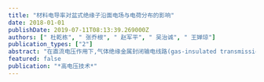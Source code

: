 ```yaml
---
title: "材料电导率对盆式绝缘子沿面电场与电荷分布的影响"
date: 2018-01-01
publishDate: 2019-07-11T08:13:39.269000Z
authors: [" 杜乾栋", " 张乔根", " 赵军平", " 吴治诚", " 王婵琼"]
publication_types: ["2"]
abstract: "在直流电压作用下,气体绝缘金属封闭输电线路(gas-insulated transmission line,GIL)盆式绝缘子表面容易积聚电荷；切断电压后,绝缘子表面电荷消散较慢,母线常存有残压。残余电荷的存在会威胁设备的安全运行,因此抑制表面电荷积聚,改善绝缘子沿面电场分布,具有重要意义。为此建立了恒定电场下200 kV盆式绝缘子仿真模型,提出了绝缘材料表面电导率与体电导率的比值α,计算了不同α值下绝缘子沿面电场、电荷分布以及电荷消散时间常数,最后确定了α的合理取值范围。结果表明,α值在1～10[m]之间时,直流电场分布比较均匀,绝缘子表面电荷积聚较少；该范围内表面电荷消散时间常数为数百秒,沿面是电荷消散的主要途径。该研究结果对合理选择绝缘子表面电导率与体电导率比值、优化沿面电场分布、加快表面电荷消散等方面有一定的工程参考价值。"
featured: false
publication: "*高电压技术*"
---
```


